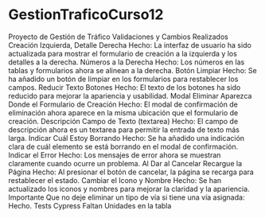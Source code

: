 # GestionTraficoCurso12
Proyecto de Gestión de Tráfico
Validaciones y Cambios Realizados
Creación Izquierda, Detalle Derecha
Hecho: La interfaz de usuario ha sido actualizada para mostrar el formulario de creación a la izquierda y los detalles a la derecha.
Números a la Derecha
Hecho: Los números en las tablas y formularios ahora se alinean a la derecha.
Botón Limpiar
Hecho: Se ha añadido un botón de limpiar en los formularios para restablecer los campos.
Reducir Texto Botones
Hecho: El texto de los botones ha sido reducido para mejorar la apariencia y usabilidad.
Modal Eliminar Aparezca Donde el Formulario de Creación
Hecho: El modal de confirmación de eliminación ahora aparece en la misma ubicación que el formulario de creación.
Descripción Campo de Texto (textarea)
Hecho: El campo de descripción ahora es un textarea para permitir la entrada de texto más larga.
Indicar Cuál Estoy Borrando
Hecho: Se ha añadido una indicación clara de cuál elemento se está borrando en el modal de confirmación.
Indicar el Error
Hecho: Los mensajes de error ahora se muestran claramente cuando ocurre un problema.
Al Dar al Cancelar Recargue la Página
Hecho: Al presionar el botón de cancelar, la página se recarga para restablecer el estado.
Cambiar el Icono y Nombre
Hecho: Se han actualizado los iconos y nombres para mejorar la claridad y la apariencia.
Importante
Que no deje eliminar un tipo de vía si tiene una vía asignada: Hecho.
Tests Cypress
Faltan
Unidades en la tabla
